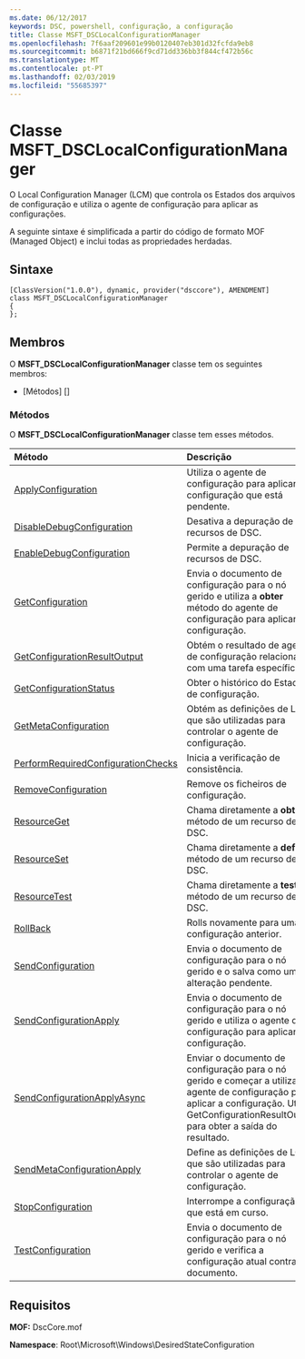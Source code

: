 ```yaml
---
ms.date: 06/12/2017
keywords: DSC, powershell, configuração, a configuração
title: Classe MSFT_DSCLocalConfigurationManager
ms.openlocfilehash: 7f6aaf209601e99b0120407eb301d32fcfda9eb8
ms.sourcegitcommit: b6871f21bd666f9cd71dd336bb3f844cf472b56c
ms.translationtype: MT
ms.contentlocale: pt-PT
ms.lasthandoff: 02/03/2019
ms.locfileid: "55685397"
---
```

# <a name="msftdsclocalconfigurationmanager-class"></a>Classe MSFT_DSCLocalConfigurationManager

O Local Configuration Manager (LCM) que controla os Estados dos arquivos de configuração e utiliza o agente de configuração para aplicar as configurações.

A seguinte sintaxe é simplificada a partir do código de formato MOF (Managed Object) e inclui todas as propriedades herdadas.

## <a name="syntax"></a>Sintaxe

```
[ClassVersion("1.0.0"), dynamic, provider("dsccore"), AMENDMENT]
class MSFT_DSCLocalConfigurationManager
{
};
```

## <a name="members"></a>Membros

O **MSFT_DSCLocalConfigurationManager** classe tem os seguintes membros:

- [Métodos] []

### <a name="methods"></a>Métodos

O **MSFT_DSCLocalConfigurationManager** classe tem esses métodos.

|Método |Descrição |
|:--- |:---|
| [ApplyConfiguration](msft-dsclocalconfigurationmanager-applyconfiguration.md)| Utiliza o agente de configuração para aplicar a configuração que está pendente.|
| [DisableDebugConfiguration](msft-dsclocalconfigurationmanager-disabledebugconfiguration.md)| Desativa a depuração de recursos de DSC.|
| [EnableDebugConfiguration](msft-dsclocalconfigurationmanager-enabledebugconfiguration.md)| Permite a depuração de recursos de DSC.|
| [GetConfiguration](msft-dsclocalconfigurationmanager-getconfiguration.md)| Envia o documento de configuração para o nó gerido e utiliza a **obter** método do agente de configuração para aplicar a configuração.|
| [GetConfigurationResultOutput](msft-dsclocalconfigurationmanager-getconfigurationresultoutput.md)| Obtém o resultado de agente de configuração relacionadas com uma tarefa específica.|
| [GetConfigurationStatus](msft-dsclocalconfigurationmanager-getconfigurationstatus.md)| Obter o histórico do Estado de configuração.|
| [GetMetaConfiguration](msft-dsclocalconfigurationmanager-getmetaconfiguration.md)| Obtém as definições de LCM que são utilizadas para controlar o agente de configuração.|
| [PerformRequiredConfigurationChecks](msft-dsclocalconfigurationmanager-performrequiredconfigurationchecks.md)| Inicia a verificação de consistência.|
| [RemoveConfiguration](msft-dsclocalconfigurationmanager-removeconfiguration.md)| Remove os ficheiros de configuração.|
| [ResourceGet](msft-dsclocalconfigurationmanager-resourceget.md)| Chama diretamente a **obter** método de um recurso de DSC.|
| [ResourceSet](msft-dsclocalconfigurationmanager-resourceset.md)| Chama diretamente a **definir** método de um recurso de DSC.|
| [ResourceTest](msft-dsclocalconfigurationmanager-resourcetest.md)| Chama diretamente a **teste** método de um recurso de DSC.|
| [RollBack](msft-dsclocalconfigurationmanager-rollback.md)| Rolls novamente para uma configuração anterior.|
| [SendConfiguration](msft-dsclocalconfigurationmanager-sendconfiguration.md)| Envia o documento de configuração para o nó gerido e o salva como uma alteração pendente.|
| [SendConfigurationApply](msft-dsclocalconfigurationmanager-sendconfigurationapply.md)| Envia o documento de configuração para o nó gerido e utiliza o agente de configuração para aplicar a configuração.|
| [SendConfigurationApplyAsync](msft-dsclocalconfigurationmanager-sendconfigurationapplyasync.md)| Enviar o documento de configuração para o nó gerido e começar a utilizar o agente de configuração para aplicar a configuração. Utilize GetConfigurationResultOutput para obter a saída do resultado.|
| [SendMetaConfigurationApply](msft-dsclocalconfigurationmanager-sendmetaconfigurationapply.md)| Define as definições de LCM que são utilizadas para controlar o agente de configuração.|
| [StopConfiguration](msft-dsclocalconfigurationmanager-stopconfiguration.md)| Interrompe a configuração que está em curso.|
| [TestConfiguration](msft-dsclocalconfigurationmanager-testconfiguration.md)| Envia o documento de configuração para o nó gerido e verifica a configuração atual contra o documento.|

## <a name="requirements"></a>Requisitos

**MOF:** DscCore.mof

**Namespace**: Root\Microsoft\Windows\DesiredStateConfiguration